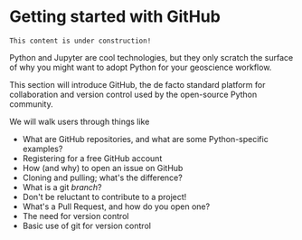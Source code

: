 # Getting started with GitHub

```{note}
This content is under construction!
```

Python and Jupyter are cool technologies, but they only scratch the surface of why you might want to adopt Python for your geoscience workflow.

This section will introduce GitHub, the de facto standard platform for collaboration and version control used by the open-source Python community.

We will walk users through things like

- What are GitHub repositories, and what are some Python-specific examples?
- Registering for a free GitHub account
- How (and why) to open an issue on GitHub
- Cloning and pulling; what's the difference?
- What is a git _branch_?
- Don't be reluctant to contribute to a project!
- What's a Pull Request, and how do you open one?
- The need for version control
- Basic use of git for version control
